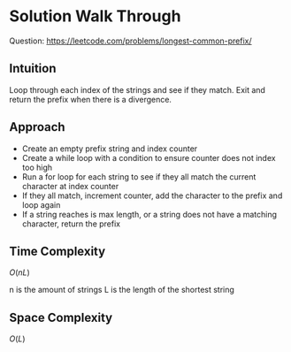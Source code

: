 # Solution Walk Through
Question: https://leetcode.com/problems/longest-common-prefix/

## Intuition
Loop through each index of the strings and see if they match. Exit and return the prefix when there is a divergence.

## Approach
- Create an empty prefix string and index counter
- Create a while loop with a condition to ensure counter does not index too high
- Run a for loop for each string to see if they all match the current character at index counter
- If they all match, increment counter, add the character to the prefix and loop again
- If a string reaches is max length, or a string does not have a matching character, return the prefix

## Time Complexity
$O(nL)$

n is the amount of strings
L is the length of the shortest string

## Space Complexity
$O(L)$